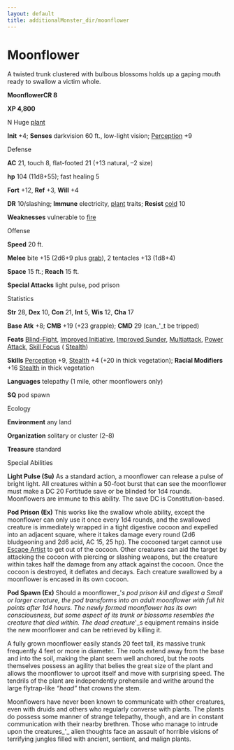 ```yaml
---
layout: default
title: additionalMonster_dir/moonflower
---
```

# Moonflower

A twisted trunk clustered with bulbous blossoms holds up a gaping mouth ready to swallow a victim whole.

**MoonflowerCR 8**

**XP 4,800**

N Huge [plant](monsters/creatureTypes#_plant)

**Init** +4; **Senses** darkvision 60 ft., low-light vision; [Perception](additionalMonster_dir/../skill_dir/perception#_perception) +9

Defense

**AC** 21, touch 8, flat-footed 21 (+13 natural, –2 size)

**hp** 104 (11d8+55); fast healing 5

**Fort** +12, **Ref** +3, **Will** +4

**DR** 10/slashing; **Immune** electricity, [plant](monster_dir/creatureTypes#_plant) traits; **Resist** [cold](monsters/creatureTypes#_cold-subtype) 10

**Weaknesses** vulnerable to [fire](monster_dir/creatureTypes#_fire-subtype)

Offense

**Speed** 20 ft.

**Melee** bite +15 (2d6+9 plus [grab](monsters/universalMonsterRules#_grab)), 2 tentacles +13 (1d8+4)

**Space** 15 ft.; **Reach** 15 ft.

**Special Attacks** light pulse, pod prison

Statistics

**Str** 28, **Dex** 10, **Con** 21, **Int** 5, **Wis** 12, **Cha** 17

**Base Atk** +8; **CMB** +19 (+23 grapple); **CMD** 29 (can_'_t be tripped)

**Feats** [Blind-Fight](additionalMonster_dir/../feats#_blind-fight), [Improved Initiative](additionalMonster_dir/../feats#_improved-initiative), [Improved Sunder](additionalMonster_dir/../feats#_improved-sunder), [Multiattack](additionalMonster_dir/../monster_dir/monsterFeats#_multiattack), [Power Attack](additionalMonsters/../feats#_power-attack), [Skill Focus](additionalMonster_dir/../feats#_skill-focus) ( [Stealth](additionalMonster_dir/../skill_dir/stealth#_stealth))

**Skills** [Perception](additionalMonsters/../skill_dir/perception#_perception) +9, [Stealth](additionalMonsters/../skill_dir/stealth#_stealth) +4 (+20 in thick vegetation); **Racial Modifiers** +16 [Stealth](additionalMonsters/../skill_dir/stealth#_stealth) in thick vegetation

**Languages** telepathy (1 mile, other moonflowers only)

**SQ** pod spawn

Ecology

**Environment** any land

**Organization** solitary or cluster (2–8)

**Treasure** standard

Special Abilities

**Light Pulse (Su)** As a standard action, a moonflower can release a pulse of bright light. All creatures within a 50-foot burst that can see the moonflower must make a DC 20 Fortitude save or be blinded for 1d4 rounds. Moonflowers are immune to this ability. The save DC is Constitution-based.

**Pod Prison (Ex)** This works like the swallow whole ability, except the moonflower can only use it once every 1d4 rounds, and the swallowed creature is immediately wrapped in a tight digestive cocoon and expelled into an adjacent square, where it takes damage every round (2d6 bludgeoning and 2d6 acid, AC 15, 25 hp). The cocooned target cannot use [Escape Artist](additionalMonsters/../skill_dir/escapeArtist#_escape-artist) to get out of the cocoon. Other creatures can aid the target by attacking the cocoon with piercing or slashing weapons, but the creature within takes half the damage from any attack against the cocoon. Once the cocoon is destroyed, it deflates and decays. Each creature swallowed by a moonflower is encased in its own cocoon.

**Pod Spawn (Ex)** Should a moonflower_'_s pod prison kill and digest a Small or larger creature, the pod transforms into an adult moonflower with full hit points after 1d4 hours. The newly formed moonflower has its own consciousness, but some aspect of its trunk or blossoms resembles the creature that died within. The dead creature_'_s equipment remains inside the new moonflower and can be retrieved by killing it.

A fully grown moonflower easily stands 20 feet tall, its massive trunk frequently 4 feet or more in diameter. The roots extend away from the base and into the soil, making the plant seem well anchored, but the roots themselves possess an agility that belies the great size of the plant and allows the moonflower to uproot itself and move with surprising speed. The tendrils of the plant are independently prehensile and writhe around the large flytrap-like _“_head_”_ that crowns the stem.

Moonflowers have never been known to communicate with other creatures, even with druids and others who regularly converse with plants. The plants do possess some manner of strange telepathy, though, and are in constant communication with their nearby brethren. Those who manage to intrude upon the creatures_'_ alien thoughts face an assault of horrible visions of terrifying jungles filled with ancient, sentient, and malign plants.

